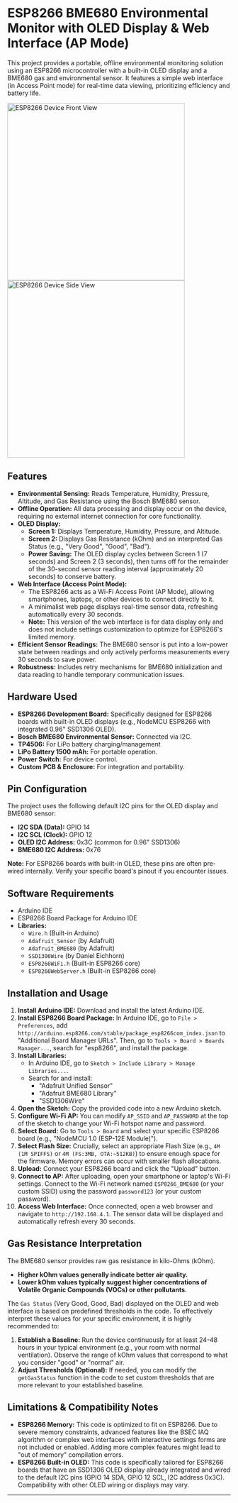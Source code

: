 # ESP8266 BME680 Environmental Monitor with OLED Display & Web Interface (AP Mode)

This project provides a portable, offline environmental monitoring solution using an ESP8266 microcontroller with a built-in OLED display and a BME680 gas and environmental sensor. It features a simple web interface (in Access Point mode) for real-time data viewing, prioritizing efficiency and battery life.

<img src="https://github.com/user-attachments/assets/a5e39dbc-0e6a-4b88-b850-ccc1f0e625ef" alt="ESP8266 Device Front View" width="400">
<img src="https://github.com/user-attachments/assets/25655a07-ef23-4456-b626-bd6670e3cddc" alt="ESP8266 Device Side View" width="400">

## Features

* **Environmental Sensing:** Reads Temperature, Humidity, Pressure, Altitude, and Gas Resistance using the Bosch BME680 sensor.
* **Offline Operation:** All data processing and display occur on the device, requiring no external internet connection for core functionality.
* **OLED Display:**
    * **Screen 1:** Displays Temperature, Humidity, Pressure, and Altitude.
    * **Screen 2:** Displays Gas Resistance (kOhm) and an interpreted Gas Status (e.g., "Very Good", "Good", "Bad").
    * **Power Saving:** The OLED display cycles between Screen 1 (7 seconds) and Screen 2 (3 seconds), then turns off for the remainder of the 30-second sensor reading interval (approximately 20 seconds) to conserve battery.
* **Web Interface (Access Point Mode):**
    * The ESP8266 acts as a Wi-Fi Access Point (AP Mode), allowing smartphones, laptops, or other devices to connect directly to it.
    * A minimalist web page displays real-time sensor data, refreshing automatically every 30 seconds.
    * **Note:** This version of the web interface is for data display only and does not include settings customization to optimize for ESP8266's limited memory.
* **Efficient Sensor Readings:** The BME680 sensor is put into a low-power state between readings and only actively performs measurements every 30 seconds to save power.
* **Robustness:** Includes retry mechanisms for BME680 initialization and data reading to handle temporary communication issues.

## Hardware Used

* **ESP8266 Development Board:** Specifically designed for ESP8266 boards with built-in OLED displays (e.g., NodeMCU ESP8266 with integrated 0.96" SSD1306 OLED).
* **Bosch BME680 Environmental Sensor:** Connected via I2C.
* **TP4506:** For LiPo battery charging/management
* **LiPo Battery 1500 mAh:** For portable operation.
* **Power Switch:** For device control.
* **Custom PCB & Enclosure:** For integration and portability.

## Pin Configuration

The project uses the following default I2C pins for the OLED display and BME680 sensor:

* **I2C SDA (Data):** GPIO 14
* **I2C SCL (Clock):** GPIO 12
* **OLED I2C Address:** 0x3C (common for 0.96" SSD1306)
* **BME680 I2C Address:** 0x76

**Note:** For ESP8266 boards with built-in OLED, these pins are often pre-wired internally. Verify your specific board's pinout if you encounter issues.

## Software Requirements

* Arduino IDE
* ESP8266 Board Package for Arduino IDE
* **Libraries:**
    * `Wire.h` (Built-in Arduino)
    * `Adafruit_Sensor` (by Adafruit)
    * `Adafruit_BME680` (by Adafruit)
    * `SSD1306Wire` (by Daniel Eichhorn)
    * `ESP8266WiFi.h` (Built-in ESP8266 core)
    * `ESP8266WebServer.h` (Built-in ESP8266 core)

## Installation and Usage

1.  **Install Arduino IDE:** Download and install the latest Arduino IDE.
2.  **Install ESP8266 Board Package:** In Arduino IDE, go to `File > Preferences`, add `http://arduino.esp8266.com/stable/package_esp8266com_index.json` to "Additional Board Manager URLs". Then, go to `Tools > Board > Boards Manager...`, search for "esp8266", and install the package.
3.  **Install Libraries:**
    * In Arduino IDE, go to `Sketch > Include Library > Manage Libraries...`.
    * Search for and install:
        * "Adafruit Unified Sensor"
        * "Adafruit BME680 Library"
        * "SSD1306Wire"
4.  **Open the Sketch:** Copy the provided code into a new Arduino sketch.
5.  **Configure Wi-Fi AP:** You can modify `AP_SSID` and `AP_PASSWORD` at the top of the sketch to change your Wi-Fi hotspot name and password.
6.  **Select Board:** Go to `Tools > Board` and select your specific ESP8266 board (e.g., "NodeMCU 1.0 (ESP-12E Module)").
7.  **Select Flash Size:** Crucially, select an appropriate Flash Size (e.g., `4M (1M SPIFFS)` or `4M (FS:3MB, OTA:~512KB)`) to ensure enough space for the firmware. Memory errors can occur with smaller flash allocations.
8.  **Upload:** Connect your ESP8266 board and click the "Upload" button.
9.  **Connect to AP:** After uploading, open your smartphone or laptop's Wi-Fi settings. Connect to the Wi-Fi network named `ESP8266_BME680` (or your custom SSID) using the password `password123` (or your custom password).
10. **Access Web Interface:** Once connected, open a web browser and navigate to `http://192.168.4.1`. The sensor data will be displayed and automatically refresh every 30 seconds.

## Gas Resistance Interpretation

The BME680 sensor provides raw gas resistance in kilo-Ohms (kOhm).

* **Higher kOhm values generally indicate better air quality.**
* **Lower kOhm values typically suggest higher concentrations of Volatile Organic Compounds (VOCs) or other pollutants.**

The `Gas Status` (Very Good, Good, Bad) displayed on the OLED and web interface is based on predefined thresholds in the code. To effectively interpret these values for your specific environment, it is highly recommended to:

1.  **Establish a Baseline:** Run the device continuously for at least 24-48 hours in your typical environment (e.g., your room with normal ventilation). Observe the range of kOhm values that correspond to what you consider "good" or "normal" air.
2.  **Adjust Thresholds (Optional):** If needed, you can modify the `getGasStatus` function in the code to set custom thresholds that are more relevant to your established baseline.

## Limitations & Compatibility Notes

* **ESP8266 Memory:** This code is optimized to fit on ESP8266. Due to severe memory constraints, advanced features like the BSEC IAQ algorithm or complex web interfaces with interactive settings forms are not included or enabled. Adding more complex features might lead to "out of memory" compilation errors.
* **ESP8266 Built-in OLED:** This code is specifically tailored for ESP8266 boards that have an SSD1306 OLED display already integrated and wired to the default I2C pins (GPIO 14 SDA, GPIO 12 SCL, I2C address 0x3C). Compatibility with other OLED wiring or displays may vary.

---

